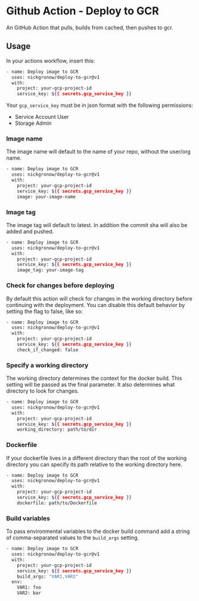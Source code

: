 # Github Action - Deploy to GCR

An GitHub Action that pulls, builds from cached, then pushes to gcr.

## Usage

In your actions workflow, insert this:

```bash
- name: Deploy image to GCR
  uses: nickgronow/deploy-to-gcr@v1
  with:
    project: your-gcp-project-id
    service_key: ${{ secrets.gcp_service_key }}
```

Your `gcp_service_key` must be in json format with the following permissions:

- Service Account User
- Storage Admin

### Image name

The image name will default to the name of your repo, without the user/org name.

```bash
- name: Deploy image to GCR
  uses: nickgronow/deploy-to-gcr@v1
  with:
    project: your-gcp-project-id
    service_key: ${{ secrets.gcp_service_key }}
    image: your-image-name
```

### Image tag

The image tag will default to latest.  In addition the commit sha will also be
added and pushed.

```bash
- name: Deploy image to GCR
  uses: nickgronow/deploy-to-gcr@v1
  with:
    project: your-gcp-project-id
    service_key: ${{ secrets.gcp_service_key }}
    image_tag: your-image-tag
```

### Check for changes before deploying

By default this action will check for changes in the working directory
before continuing with the deployment.  You can disable this default behavior
by setting the flag to false, like so:

```bash
- name: Deploy image to GCR
  uses: nickgronow/deploy-to-gcr@v1
  with:
    project: your-gcp-project-id
    service_key: ${{ secrets.gcp_service_key }}
    check_if_changed: false
```

### Specify a working directory

The working directory determines the context for the docker build.
This setting will be passed as the final parameter.
It also determines what directory to look for changes.

```bash
- name: Deploy image to GCR
  uses: nickgronow/deploy-to-gcr@v1
  with:
    project: your-gcp-project-id
    service_key: ${{ secrets.gcp_service_key }}
    working_directory: path/to/dir
```

### Dockerfile

If your dockerfile lives in a different directory than the root of the working
directory you can specify its path relative to the working directory here.

```bash
- name: Deploy image to GCR
  uses: nickgronow/deploy-to-gcr@v1
  with:
    project: your-gcp-project-id
    service_key: ${{ secrets.gcp_service_key }}
    dockerfile: path/to/Dockerfile
```

### Build variables

To pass environmental variables to the docker build command add a string of
comma-separated values to the `build_args` setting.

```bash
- name: Deploy image to GCR
  uses: nickgronow/deploy-to-gcr@v1
  with:
    project: your-gcp-project-id
    service_key: ${{ secrets.gcp_service_key }}
    build_args: "VAR1,VAR2"
  env:
    VAR1: foo
    VAR2: bar
```
